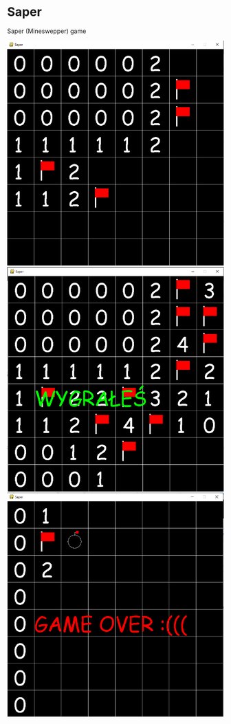 # Saper
Saper (Mineswepper) game

![demo1](Demo/Demo2.1.png)
![demo1](Demo/Demo2wygrana.png)
![demo1](Demo/Demo2przegrana.png)
